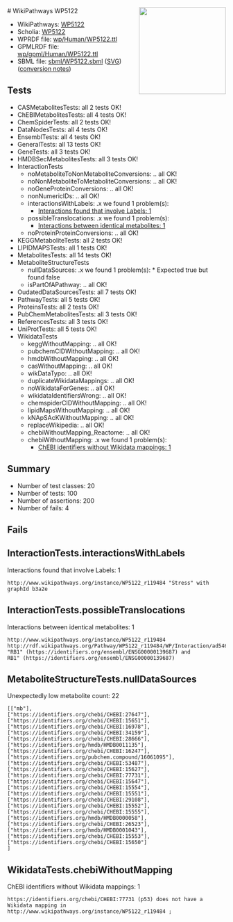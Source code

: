 <img style="float: right; width: 200px" src="../logo.png" />
# WikiPathways WP5122

* WikiPathways: [WP5122](https://identifiers.org/wikipathways:WP5122)
* Scholia: [WP5122](https://scholia.toolforge.org/wikipathways/WP5122)
* WPRDF file: [wp/Human/WP5122.ttl](../wp/Human/WP5122.ttl)
* GPMLRDF file: [wp/gpml/Human/WP5122.ttl](../wp/gpml/Human/WP5122.ttl)
* SBML file: [sbml/WP5122.sbml](../sbml/WP5122.sbml) ([SVG](../sbml/WP5122.svg)) ([conversion notes](../sbml/WP5122.txt))

## Tests
* CASMetabolitesTests: all 2 tests OK!
* ChEBIMetabolitesTests: all 4 tests OK!
* ChemSpiderTests: all 2 tests OK!
* DataNodesTests: all 4 tests OK!
* EnsemblTests: all 4 tests OK!
* GeneralTests: all 13 tests OK!
* GeneTests: all 3 tests OK!
* HMDBSecMetabolitesTests: all 3 tests OK!
* InteractionTests
    * noMetaboliteToNonMetaboliteConversions: .. all OK!
    * noNonMetaboliteToMetaboliteConversions: .. all OK!
    * noGeneProteinConversions: .. all OK!
    * nonNumericIDs: .. all OK!
    * interactionsWithLabels: .x we found 1 problem(s):
        * [Interactions found that involve Labels: 1](#630d2678)
    * possibleTranslocations: .x we found 1 problem(s):
        * [Interactions between identical metabolites: 1](#d59038c4)
    * noProteinProteinConversions: .. all OK!
* KEGGMetaboliteTests: all 2 tests OK!
* LIPIDMAPSTests: all 1 tests OK!
* MetabolitesTests: all 14 tests OK!
* MetaboliteStructureTests
    * nullDataSources: .x we found 1 problem(s):
            * Expected true but found false
    * isPartOfAPathway: .. all OK!
* OudatedDataSourcesTests: all 7 tests OK!
* PathwayTests: all 5 tests OK!
* ProteinsTests: all 2 tests OK!
* PubChemMetabolitesTests: all 3 tests OK!
* ReferencesTests: all 3 tests OK!
* UniProtTests: all 5 tests OK!
* WikidataTests
    * keggWithoutMapping: .. all OK!
    * pubchemCIDWithoutMapping: .. all OK!
    * hmdbWithoutMapping: .. all OK!
    * casWithoutMapping: .. all OK!
    * wikDataTypo: .. all OK!
    * duplicateWikidataMappings: .. all OK!
    * noWikidataForGenes: .. all OK!
    * wikidataIdentifiersWrong: .. all OK!
    * chemspiderCIDWithoutMapping: .. all OK!
    * lipidMapsWithoutMapping: .. all OK!
    * kNApSAcKWithoutMapping: .. all OK!
    * replaceWikipedia: .. all OK!
    * chebiWithoutMapping_Reactome: .. all OK!
    * chebiWithoutMapping: .x we found 1 problem(s):
        * [ChEBI identifiers without Wikidata mappings: 1](#a8d554cd)


## Summary

* Number of test classes: 20
* Number of tests: 100
* Number of assertions: 200
* Number of fails: 4

## Fails

<a name="630d2678" />

## InteractionTests.interactionsWithLabels

Interactions found that involve Labels: 1
```
http://www.wikipathways.org/instance/WP5122_r119484 "Stress" with graphId b3a2e
```

<a name="d59038c4" />

## InteractionTests.possibleTranslocations

Interactions between identical metabolites: 1
```
http://www.wikipathways.org/instance/WP5122_r119484 http://rdf.wikipathways.org/Pathway/WP5122_r119484/WP/Interaction/ad546 "RB1" (https://identifiers.org/ensembl/ENSG00000139687) and 
RB1" (https://identifiers.org/ensembl/ENSG00000139687)
```

<a name="919041aa" />

## MetaboliteStructureTests.nullDataSources

Unexpectedly low metabolite count: 22
```
[["mb"],
["https://identifiers.org/chebi/CHEBI:27647"],
["https://identifiers.org/chebi/CHEBI:15651"],
["https://identifiers.org/chebi/CHEBI:16978"],
["https://identifiers.org/chebi/CHEBI:34159"],
["https://identifiers.org/chebi/CHEBI:28666"],
["https://identifiers.org/hmdb/HMDB0011135"],
["https://identifiers.org/chebi/CHEBI:16247"],
["https://identifiers.org/pubchem.compound/16061095"],
["https://identifiers.org/chebi/CHEBI:53487"],
["https://identifiers.org/chebi/CHEBI:15627"],
["https://identifiers.org/chebi/CHEBI:77731"],
["https://identifiers.org/chebi/CHEBI:15647"],
["https://identifiers.org/chebi/CHEBI:15554"],
["https://identifiers.org/chebi/CHEBI:15551"],
["https://identifiers.org/chebi/CHEBI:29108"],
["https://identifiers.org/chebi/CHEBI:15552"],
["https://identifiers.org/chebi/CHEBI:15555"],
["https://identifiers.org/hmdb/HMDB0000058"],
["https://identifiers.org/chebi/CHEBI:26523"],
["https://identifiers.org/hmdb/HMDB0001043"],
["https://identifiers.org/chebi/CHEBI:15553"],
["https://identifiers.org/chebi/CHEBI:15650"]
]
```

<a name="a8d554cd" />

## WikidataTests.chebiWithoutMapping

ChEBI identifiers without Wikidata mappings: 1
```
https://identifiers.org/chebi/CHEBI:77731 (p53) does not have a Wikidata mapping in http://www.wikipathways.org/instance/WP5122_r119484 ; 
```

